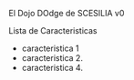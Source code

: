 El Dojo DOdge de SCESILIA
v0

Lista de Caracteristicas
- caracteristica 1
- caracteristica 2. 
- caracteristica 4.
